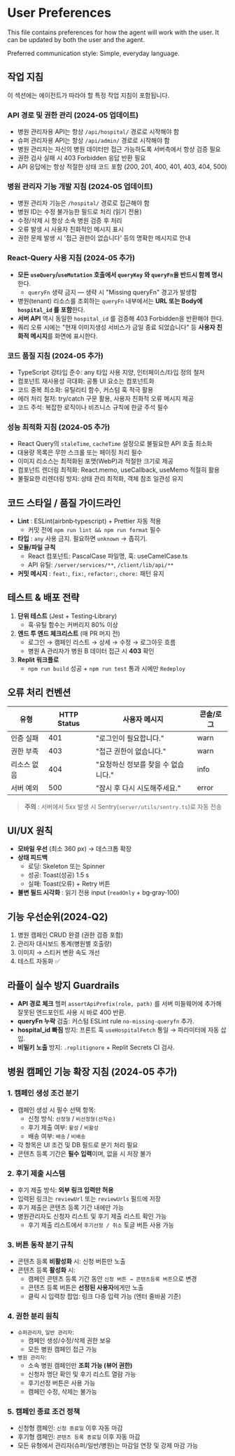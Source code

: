 # User Preferences
This file contains preferences for how the agent will work with the user. It can be updated by both the user and the agent.

Preferred communication style: Simple, everyday language.

## 작업 지침
이 섹션에는 에이전트가 따라야 할 특정 작업 지침이 포함됩니다.

### API 경로 및 권한 관리 (2024-05 업데이트)
- 병원 관리자용 API는 항상 `/api/hospital/` 경로로 시작해야 함
- 슈퍼 관리자용 API는 항상 `/api/admin/` 경로로 시작해야 함
- 병원 관리자는 자신의 병원 데이터만 접근 가능하도록 서버측에서 항상 검증 필요
- 권한 검사 실패 시 403 Forbidden 응답 반환 필요
- API 응답에는 항상 적절한 상태 코드 포함 (200, 201, 400, 401, 403, 404, 500)

### 병원 관리자 기능 개발 지침 (2024-05 업데이트)
- 병원 관리자 기능은 `/hospital/` 경로로 접근해야 함
- 병원 ID는 수정 불가능한 필드로 처리 (읽기 전용)
- 수정/삭제 시 항상 소속 병원 검증 후 처리
- 오류 발생 시 사용자 친화적인 메시지 표시
- 권한 문제 발생 시 '접근 권한이 없습니다' 등의 명확한 메시지로 안내

### React-Query 사용 지침 (2024-05 추가)
- **모든 `useQuery`/`useMutation` 호출에서 `queryKey` 와 `queryFn`을 반드시 함께 명시**한다.  
  - `queryFn` 생략 금지 — 생략 시 "Missing queryFn" 경고가 발생함
- 병원(tenant) 리소스를 조회하는 `queryFn` 내부에서는 **URL 또는 Body에 `hospital_id` 를 포함**한다.
- **서버 API** 역시 동일한 `hospital_id` 를 검증해 403 Forbidden을 반환해야 한다.
- 쿼리 오류 시에는 "현재 이미지생성 서비스가 금일 종료 되었습니다" 등 **사용자 친화적 메시지**를 화면에 표시한다.

### 코드 품질 지침 (2024-05 추가)
- TypeScript 강타입 준수: any 타입 사용 지양, 인터페이스/타입 정의 철저
- 컴포넌트 재사용성 극대화: 공통 UI 요소는 컴포넌트화
- 코드 중복 최소화: 유틸리티 함수, 커스텀 훅 적극 활용
- 에러 처리 철저: try/catch 구문 활용, 사용자 친화적 오류 메시지 제공
- 코드 주석: 복잡한 로직이나 비즈니스 규칙에 한글 주석 필수

### 성능 최적화 지침 (2024-05 추가)
- React Query의 `staleTime`, `cacheTime` 설정으로 불필요한 API 호출 최소화
- 대용량 목록은 무한 스크롤 또는 페이징 처리 필수
- 이미지 리소스는 최적화된 포맷(WebP)과 적절한 크기로 제공
- 컴포넌트 렌더링 최적화: React.memo, useCallback, useMemo 적절히 활용
- 불필요한 리렌더링 방지: 상태 관리 최적화, 객체 참조 일관성 유지

## 코드 스타일 / 품질 가이드라인
- **Lint** : ESLint(airbnb‑typescript) + Prettier 자동 적용  
  - 커밋 전에 `npm run lint && npm run format` 필수
- **타입** : `any` 사용 금지. 필요하면 `unknown` → 좁히기.
- **모듈/파일 규칙**  
  - React 컴포넌트: PascalCase 파일명, 훅: useCamelCase.ts  
  - API 유틸: `/server/services/**`, `/client/lib/api/**`
- **커밋 메시지** : `feat:`, `fix:`, `refactor:`, `chore:` 패턴 유지

## 테스트 & 배포 전략
1. **단위 테스트** (Jest + Testing‑Library)  
   - 훅·유틸 함수는 커버리지 80% 이상
2. **엔드 투 엔드 체크리스트** (매 PR 머지 전)  
   - 로그인 → 캠페인 리스트 → 상세 → 수정 → 로그아웃 흐름
   - 병원 A 관리자가 병원 B 데이터 접근 시 **403** 확인
3. **Replit 워크플로**  
   - `npm run build` 성공 + `npm run test` 통과 시에만 `Redeploy`

## 오류 처리 컨벤션
| 유형 | HTTP Status | 사용자 메시지 | 콘솔/로그 |
|------|------------|---------------|-----------|
| 인증 실패 | 401 | "로그인이 필요합니다." | warn |
| 권한 부족 | 403 | "접근 권한이 없습니다." | warn |
| 리소스 없음 | 404 | "요청하신 정보를 찾을 수 없습니다." | info |
| 서버 예외 | 500 | "잠시 후 다시 시도해주세요." | error |

> **주의** : 서버에서 5xx 발생 시 Sentry(`server/utils/sentry.ts`)로 자동 전송

## UI/UX 원칙
- **모바일 우선** (최소 360 px) → 데스크톱 확장
- **상태 피드백**   
  - 로딩: Skeleton 또는 Spinner  
  - 성공: Toast(성공) 1.5 s  
  - 실패: Toast(오류) + Retry 버튼
- **불변 필드 시각화** : 읽기 전용 input (`readOnly` + bg‑gray‑100)

## 기능 우선순위(2024‑Q2)
1. 병원 캠페인 CRUD 완결 (권한 검증 포함)
2. 관리자 대시보드 통계(병원별 호출량)
3. 이미지 → 스티커 변환 속도 개선
4. 테스트 자동화 ✅

## 라플이 실수 방지 Guardrails
- **API 경로 체크** 헬퍼 `assertApiPrefix(role, path)` 를 서버 미들웨어에 추가해 잘못된 엔드포인트 사용 시 바로 400 반환.
- **queryFn 누락** 검출: 커스텀 ESLint rule `no-missing-queryfn` 추가.
- **hospital_id 빠짐** 방지: 프론트 훅 `useHospitalFetch` 통일 → 파라미터에 자동 삽입.
- **비밀키 노출** 방지: `.replitignore` + Replit Secrets CI 검사.

## 병원 캠페인 기능 확장 지침 (2024-05 추가)

### 1. 캠페인 생성 조건 분기
- 캠페인 생성 시 필수 선택 항목:
  - 신청 방식: `선정형` / `비선정형(선착순)`
  - 후기 제출 여부: `활성` / `비활성`
  - 배송 여부: `배송` / `비배송`
- 각 항목은 UI 조건 및 DB 필드로 분기 처리 필요
- 콘텐츠 등록 기간은 **필수 입력**이며, 없을 시 저장 불가

### 2. 후기 제출 시스템
- 후기 제출 방식: **외부 링크 입력만 허용**
- 입력된 링크는 `reviewUrl` 또는 `reviewUrls` 필드에 저장
- 후기 제출은 콘텐츠 등록 기간 내에만 가능
- 병원관리자도 신청자 리스트 및 후기 제출 리스트 확인 가능
  - 후기 제출 리스트에서 `후기선정 / 취소` 토글 버튼 사용 가능

### 3. 버튼 동작 분기 규칙
- 콘텐츠 등록 **비활성화** 시: 신청 버튼만 노출
- 콘텐츠 등록 **활성화** 시:
  - 캠페인 콘텐츠 등록 기간 동안 `신청 버튼 → 콘텐츠등록 버튼`으로 변경
  - 콘텐츠 등록 버튼은 **선정된 사용자**에게만 노출
  - 클릭 시 입력창 팝업: 링크 다중 입력 가능 (엔터 줄바꿈 기준)

### 4. 권한 분리 원칙
- `슈퍼관리자`, `일반 관리자`:
  - 캠페인 생성/수정/삭제 권한 보유
  - 모든 병원 캠페인 접근 가능
- `병원 관리자`:
  - 소속 병원 캠페인만 **조회 가능 (뷰어 권한)**
  - 신청자 명단 확인 및 후기 리스트 열람 가능
  - 후기선정 버튼은 사용 가능
  - 캠페인 수정, 삭제는 불가능

### 5. 캠페인 종료 조건 정책
- 신청형 캠페인: `신청 종료일` 이후 자동 마감
- 후기형 캠페인: `콘텐츠 등록 종료일` 이후 자동 마감
- 모든 유형에서 관리자(슈퍼/일반/병원)는 마감일 연장 및 강제 마감 가능